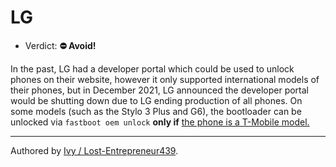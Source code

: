 # LG

- Verdict: **⛔ Avoid!**

In the past, LG had a developer portal which could be used to unlock phones on their website, however it only supported international models of their phones, but in December 2021, LG announced the developer portal would be shutting down due to LG ending production of all phones. On some models (such as the Stylo 3 Plus and G6), the bootloader can be unlocked via `fastboot oem unlock` **only if** [the phone is a T-Mobile model.](https://xdaforums.com/t/unlock-bootloader-tmo.3578099/)

***
Authored by [Ivy / Lost-Entrepreneur439](https://github.com/Lost-Entrepreneur439).<br/>